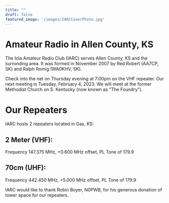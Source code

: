 ```yaml
---
title: ""
draft: false
featured_image: '/images/IARCCoverPhoto.jpg'
---
```


# Amateur Radio in Allen County, KS

The Iola Amateur Radio Club (IARC) serves Allen County, KS and the surronding area.  It was formed in November 2007 by Red Robert (AA7CP, SK) and Ralph Romig (WA0KHV, SK).

Check into the net on Thursday evening at 7:00pm on the VHF repeater. Our next meeting is Tuesday, February 4, 2023.  We will meet at the former Methodist Church on S. Kentucky (now known as "The Foundry").


# Our Repeaters

IARC hosts 2 repeaters located in Gas, KS:

## 2 Meter (VHF):

Frequency 147.375 MHz, +0.600 MHz offset, PL Tone of 179.9

## 70cm (UHF):

Frequency 442.450 MHz, +5.000 MHz offset, PL Tone of 179.9

IARC would like to thank Robin Boyer, N0PWB, for his generous donation of tower space for our repeaters.
